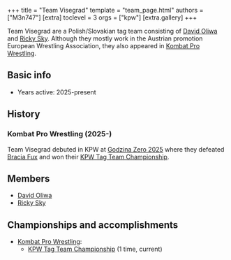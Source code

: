 +++
title = "Team Visegrad"
template = "team_page.html"
authors = ["M3n747"]
[extra]
toclevel = 3
orgs = ["kpw"]
[extra.gallery]
+++

Team Visegrad are a Polish/Slovakian tag team consisting of [David Oliwa](@/w/david-oliwa.md) and [Ricky Sky](@/w/ricky-sky.md). Although they mostly work in the Austrian promotion European Wrestling Association, they also appeared in [Kombat Pro Wrestling](@/o/kpw.md).

## Basic info

* Years active: 2025-present

## History

### Kombat Pro Wrestling (2025-)

Team Visegrad debuted in KPW at [Godzina Zero 2025](@/e/kpw/2025-08-22-kpw-godzina-zero-2025.md) where they defeated [Bracia Fux](@/tt/bracia-fux.md) and won their [KPW Tag Team Championship](@/c/kpw-tag-team-championship.md).

## Members
* [David Oliwa](@/w/david-oliwa.md)
* [Ricky Sky](@/w/ricky-sky.md)

## Championships and accomplishments

* [Kombat Pro Wrestling](@/o/kpw.md):
  - [KPW Tag Team Championship](@/c/kpw-tag-team-championship.md) (1 time, current)
